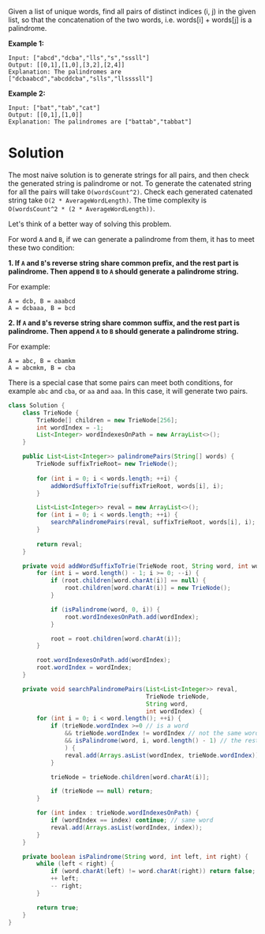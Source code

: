 Given a list of unique words, find all pairs of distinct indices (i, j) in the given list, so that the concatenation of the two words, i.e. words[i] + words[j] is a palindrome.

__Example 1:__

```
Input: ["abcd","dcba","lls","s","sssll"]
Output: [[0,1],[1,0],[3,2],[2,4]] 
Explanation: The palindromes are ["dcbaabcd","abcddcba","slls","llssssll"]
```

__Example 2:__

```
Input: ["bat","tab","cat"]
Output: [[0,1],[1,0]] 
Explanation: The palindromes are ["battab","tabbat"]
```

# Solution

The most naive solution is to generate strings for all pairs, and then check the generated string is palindrome or not. To generate the catenated string for all the pairs will take `O(wordsCount^2)`. Check each generated catenated string take `O(2 * AverageWordLength)`. The time complexity is `O(wordsCount^2 * (2 * AverageWordLength))`.

Let's think of a better way of solving this problem.

For word `A` and `B`, if we can generate a palindrome from them, it has to meet these two condition:

__1. If `A` and `B`'s reverse string share common prefix, and the rest part is palindrome. Then append `B` to `A` should generate a palindrome string.__

For example:

```
A = dcb, B = aaabcd
A = dcbaaa, B = bcd
```

__2. If `A` and `B`'s reverse string share common suffix, and the rest part is palindrome. Then append `A` to `B` should generate a palindrome string.__

For example:

```
A = abc, B = cbamkm
A = abcmkm, B = cba
```

There is a special case that some pairs can meet both conditions, for example `abc` and `cba`, or `aa` and `aaa`. In this case, it will generate two pairs.

```java
class Solution {
    class TrieNode {
        TrieNode[] children = new TrieNode[256];
        int wordIndex = -1;
        List<Integer> wordIndexesOnPath = new ArrayList<>();
    }

    public List<List<Integer>> palindromePairs(String[] words) {
        TrieNode suffixTrieRoot= new TrieNode();
        
        for (int i = 0; i < words.length; ++i) {
            addWordSuffixToTrie(suffixTrieRoot, words[i], i);
        }

        List<List<Integer>> reval = new ArrayList<>();
        for (int i = 0; i < words.length; ++i) {
            searchPalindromePairs(reval, suffixTrieRoot, words[i], i);
        }
        
        return reval;
    }

    private void addWordSuffixToTrie(TrieNode root, String word, int wordIndex) {
        for (int i = word.length() - 1; i >= 0; --i) {
            if (root.children[word.charAt(i)] == null) {
                root.children[word.charAt(i)] = new TrieNode();
            }

            if (isPalindrome(word, 0, i)) {
                root.wordIndexesOnPath.add(wordIndex);
            }

            root = root.children[word.charAt(i)];
        }

        root.wordIndexesOnPath.add(wordIndex);
        root.wordIndex = wordIndex;
    }

    private void searchPalindromePairs(List<List<Integer>> reval,
                                       TrieNode trieNode,
                                       String word,
                                       int wordIndex) {
        for (int i = 0; i < word.length(); ++i) {
            if (trieNode.wordIndex >=0 // is a word
                && trieNode.wordIndex != wordIndex // not the same word
                && isPalindrome(word, i, word.length() - 1) // the rest substring of the word is palindrome
                ) {
                reval.add(Arrays.asList(wordIndex, trieNode.wordIndex));
            }

            trieNode = trieNode.children[word.charAt(i)];

            if (trieNode == null) return;
        }

        for (int index : trieNode.wordIndexesOnPath) {
            if (wordIndex == index) continue; // same word
            reval.add(Arrays.asList(wordIndex, index));
        }
    }

    private boolean isPalindrome(String word, int left, int right) {
        while (left < right) {
            if (word.charAt(left) != word.charAt(right)) return false;
            ++ left;
            -- right;
        }

        return true;
    }
}
```
